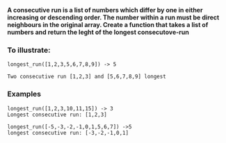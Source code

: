 **A consecutive run is a list of numbers which differ by one in either increasing or descending order. The number within a run must be direct neighbours in the original array. Create a function that takes a list of numbers and return the leght of the longest consecutove-run**

### To illustrate:
	longest_run([1,2,3,5,6,7,8,9]) -> 5
	
	Two consecutive run [1,2,3] and [5,6,7,8,9] longest

### Examples

	longest_run([1,2,3,10,11,15]) -> 3
	Longest consecutive run: [1,2,3]
	
	longest_run([-5,-3,-2,-1,0,1,5,6,7]) ->5
	longest consecutive run: [-3,-2,-1,0,1]
